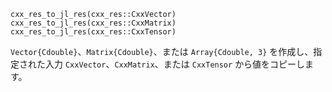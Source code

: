 ```
cxx_res_to_jl_res(cxx_res::CxxVector) 
cxx_res_to_jl_res(cxx_res::CxxMatrix)
cxx_res_to_jl_res(cxx_res::CxxTensor)
```

`Vector{Cdouble}`、`Matrix{Cdouble}`、または `Array{Cdouble, 3}` を作成し、指定された入力 `CxxVector`、`CxxMatrix`、または `CxxTensor` から値をコピーします。
